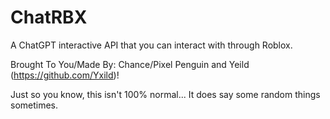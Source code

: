 # ChatRBX
A ChatGPT interactive API that you can interact with through Roblox.

Brought To You/Made By: Chance/Pixel Penguin and Yeild (https://github.com/Yxild)!

Just so you know, this isn't 100% normal... It does say some random things sometimes.
